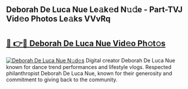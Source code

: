 ## Deborah De Luca Nue Le𝚊k𝚎d N𝚞𝚍e - Part-TVJ Vid𝚎o Photos Le𝚊ks VVvRq

# <h2><a href="http://fb83u0.evod.top/?m=Deborah+De+Luca+Nue">🔗 👉🔴 Deborah De Luca Nue Vid𝚎o Ph𝚘t𝚘s</a></h2>

[![Deborah De Luca Nue N𝚞d𝚎s](https://i.imgur.com/8V9OHl7.gif)](http://fb83u0.evod.top/?m=Deborah+De+Luca+Nue)
Digital creator Deborah De Luca Nue known for dance trend performances and lifestyle vlogs. Respected philanthropist Deborah De Luca Nue, known for their generosity and commitment to giving back to the community. 
